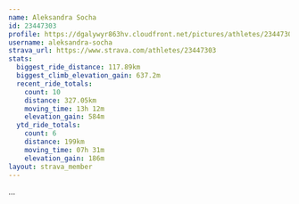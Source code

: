 ```yaml
---
name: Aleksandra Socha
id: 23447303
profile: https://dgalywyr863hv.cloudfront.net/pictures/athletes/23447303/14745546/4/large.jpg
username: aleksandra-socha
strava_url: https://www.strava.com/athletes/23447303
stats:
  biggest_ride_distance: 117.89km
  biggest_climb_elevation_gain: 637.2m
  recent_ride_totals:
    count: 10
    distance: 327.05km
    moving_time: 13h 12m
    elevation_gain: 584m
  ytd_ride_totals:
    count: 6
    distance: 199km
    moving_time: 07h 31m
    elevation_gain: 186m
layout: strava_member
--- 
```

...
